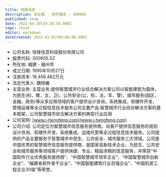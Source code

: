 ```yaml
---
title: 恒锋信息
description: 创业板 - 软件服务 - 300605
published: true
date: 2022-04-30T19:28:58.000Z
tags: stock
editor: markdown
dateCreated: 2022-01-01T00:00:00.000Z
---
```


- 公司名称: 恒锋信息科技股份有限公司
- 股票代码: 300605.SZ
- 所在地: 福建 - 福州市
- 成立日期: 1995年10月27日
- 注册资本: 16,456.462万元
- 法定代表人: 魏晓曦
- 主营业务: 主营业务:提供智慧城市行业综合解决方案公司以智能建筑为载体，为民生(科，教，文，卫)，公共安全(公，检，法，军，警)，城市服务(园区，金融，政务)等众多应用领域的客户提供设计咨询，系统集成，软硬件开发，管理运维等全过程信息技术服务公司主要产品:智慧城市行业综合解决方案的基本框架，公司智慧城市综合解决方案的典型行业应用
- 公司官网: [www.i-hengfeng.com](www.i-hengfeng.com)
- 公司介绍: 公司定位为智慧城市信息服务提供商，向客户提供信息服务的规划设计咨询、软硬件开发、系统集成、运维托管等全过程信息技术服务。公司提供的产品主要服务于智慧城市中民生、公共安全、城市服务三大领域。公司是中国优秀的智慧城市信息服务提供商、是国家高新技术企业，为民生、公共安全和城市服务等领域客户提供快捷、专业、精益求精的信息服务，并荣获“中国软件行业优秀服务提供商”、“中国智慧城市领军企业”、“中国智慧城市创新企业”、“福建省软件骨干企业”、“中国智能建筑行业百强企业”、“中国机房工程企业30强”等荣誉。


